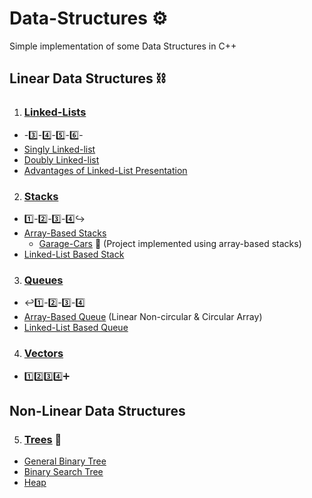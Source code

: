 # Data-Structures ⚙️
Simple implementation of some Data Structures in C++

## Linear Data Structures :chains:

1.  ### [Linked-Lists](https://github.com/abdel-elsayed/Data-Structures/tree/master/Linked%20List)
   - -:three:-:four:-:five:-:six:-
   - [Singly Linked-list](https://github.com/abdel-elsayed/Data-Structures/tree/master/Linked%20List/Doubly%20Linked%20list)
   - [Doubly Linked-list](https://github.com/abdel-elsayed/Data-Structures/tree/master/Linked%20List/Singly%20linked%20List)
   - [Advantages of Linked-List Presentation](https://github.com/abdel-elsayed/Data-Structures/blob/master/Linked%20List/Advantages%20of%20Linked%20Lists.pptx)

2. ### [Stacks](https://github.com/abdel-elsayed/Data-Structures/tree/master/Stacks)  
  - :one:-:two:-:three:-:four::arrow_right_hook:
  - [Array-Based Stacks](https://github.com/abdel-elsayed/Data-Structures/tree/master/Stacks/Array-based%20stack)
    - [Garage-Cars](https://github.com/abdel-elsayed/GarageCars) :car: (Project implemented using array-based stacks)
  - [Linked-List Based Stack](https://github.com/abdel-elsayed/Data-Structures/tree/master/Stacks/Linked-list%20based)
    
  
3. ### [Queues](https://github.com/abdel-elsayed/Data-Structures/tree/master/Queues)
  - :leftwards_arrow_with_hook::one:-:two:-:three:-:four:
  - [Array-Based Queue](https://github.com/abdel-elsayed/Data-Structures/tree/master/Queues/Array-based%20Queues) (Linear Non-circular & Circular Array)
  - [Linked-List Based Queue](https://github.com/abdel-elsayed/Data-Structures/tree/master/Queues/Linked-list%20Queues)

4. ### [Vectors](https://github.com/abdel-elsayed/Data-Structures/tree/master/Vectors)  
  - :one::two::three::four::heavy_plus_sign:

## Non-Linear Data Structures
 5. ### [Trees](https://github.com/abdel-elsayed/Data-Structures/tree/master/Tree) :evergreen_tree:
   - [General Binary Tree](https://github.com/abdel-elsayed/Data-Structures/tree/master/Tree/General%20Binary%20tree)
   - [Binary Search Tree](https://github.com/abdel-elsayed/Data-Structures/tree/master/Tree/Binary%20Search%20Tree)
   - [Heap](https://github.com/abdel-elsayed/Data-Structures/tree/master/Tree/Heap)
